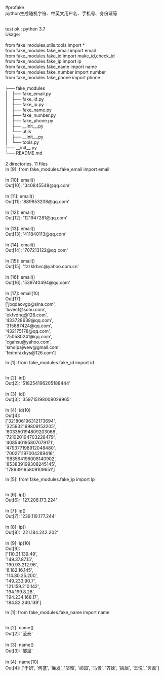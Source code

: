 #profake
<br>
python生成随机字符、中英文用户名、手机号、身份证等
<br>

<br>
test ok : python 3.7
<br>
Usage:
<br>

<br>
from fake_modules.utils.tools import * 
<br>
from fake_modules.fake_email import email
<br>
from fake_modules.fake_id import make_id,check_id
<br>
from fake_modules.fake_ip import ip
<br>
from fake_modules.fake_name import name
<br>
from fake_modules.fake_number import number
<br>
from fake_modules.fake_phone import phone
<br>

<br>
├── fake_modules
<br>
│   ├── fake_email.py
<br>
│   ├── fake_id.py
<br>
│   ├── fake_ip.py
<br>
│   ├── fake_name.py
<br>
│   ├── fake_number.py
<br>
│   ├── fake_phone.py
<br>
│   ├── __init__.py
<br>
│   └── utils
<br>
│       ├── __init__.py
<br>
│       └── tools.py
<br>
├── __init__.py
<br>
└── README.md
<br>

<br>
2 directories, 11 files
<br>
In [9]: from fake_modules.fake_email import email
<br>

<br>
In [10]: email()
<br>
Out[10]: '340845548@qq.com'
<br>

<br>
In [11]: email()
<br>
Out[11]: '889653208@qq.com'
<br>

<br>
In [12]: email()
<br>
Out[12]: '121947281@qq.com'
<br>

<br>
In [13]: email()
<br>
Out[13]: '411840113@qq.com'
<br>

<br>
In [14]: email()
<br>
Out[14]: '707213122@qq.com'
<br>

<br>
In [15]: email()
<br>
Out[15]: 'fzzklrbvc@yahoo.com.cn'
<br>

<br>
In [16]: email()
<br>
Out[16]: '539740494@qq.com'
<br>

<br>
In [17]: email(10)
<br>
Out[17]: 
<br>
['jbqdaovgp@sina.com',
<br>
 'lxvecf@sohu.com',
<br>
 'okfvdnq@126.com',
<br>
 '433728638@qq.com',
<br>
 '315687424@qq.com',
<br>
 '432175178@qq.com',
<br>
 '750580241@qq.com',
<br>
 'cgahsu@yahoo.com',
<br>
 'smoipajwew@gmail.com',
<br>
 'fedmraxkys@126.com']
<br>

In [1]: from fake_modules.fake_id import id
<br>

<br>
In [2]: id()
<br>
Out[2]: '518254196205188444'
<br>

<br>
In [3]: id()
<br>
Out[3]: '359715198008029965'
<br>

<br>
In [4]: id(10)
<br>
Out[4]:
<br>
['321806196312173694',
<br>
 '325932199809153205',
<br>
 '603350194809203068',
<br>
 '721020194703228479',
<br>
 '408540195807079171',
<br>
 '479377198912048480',
<br>
 '700271197004289416',
<br>
 '983564196008140902',
<br>
 '853839199308245145',
<br>
 '178939195809109651']
<br>

In [5]: from fake_modules.fake_ip import ip
<br>

<br>
In [6]: ip()
<br>
Out[6]: '127.208.173.224'
<br>

<br>
In [7]: ip()
<br>
Out[7]: '239.119.177.244'
<br>

<br>
In [8]: ip()
<br>
Out[8]: '221.184.242.202'
<br>

<br>
In [9]: ip(10)
<br>
Out[9]:
<br>
['110.31.139.49',
<br>
 '149.37.87.15',
<br>
 '190.93.212.96',
<br>
 '8.182.16.145',
<br>
 '114.80.25.200',
<br>
 '149.233.90.7',
<br>
 '121.159.210.142',
<br>
 '194.199.8.28',
<br>
 '194.234.168.17',
<br>
 '184.82.240.139']
<br>

In [1]: from fake_modules.fake_name import name
<br>

<br>
In [2]: name()
<br>
Out[2]: '范泰'
<br>

<br>
In [3]: name()
<br>
Out[3]: '邹斌'
<br>

<br>
In [4]: name(10)
<br>
Out[4]: ['于妍', '何盛', '廉发', '邬雅', '祁园', '马贵', '齐妹', '姚辰', '王悦', '贝荔']
<br>

